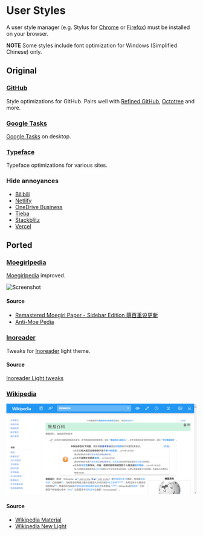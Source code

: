 # User Styles

A user style manager (e.g. Stylus for [Chrome](https://chrome.google.com/webstore/detail/stylus/clngdbkpkpeebahjckkjfobafhncgmne) or [Firefox](https://addons.mozilla.org/firefox/addon/styl-us/)) must be installed on your browser.

**NOTE** Some styles include font optimization for Windows (Simplified Chinese) only.

## Original

### [GitHub](github.user.css?raw=true)

Style optimizations for GitHub. Pairs well with [Refined GitHub](https://github.com/sindresorhus/refined-github), [Octotree](https://github.com/ovity/octotree) and more.

### [Google Tasks](google-tasks.user.css?raw=true)

[Google Tasks](https://tasks.google.com/embed/?origin=https://calendar.google.com&fullWidth=1) on desktop.

### [Typeface](typeface.user.css?raw=true)

Typeface optimizations for various sites.

### Hide annoyances

- [Bilibili](bilibili.user.css?raw=true)
- [Netlify](netlify.user.css?raw=true)
- [OneDrive Business](onedrive-business.user.css?raw=true)
- [Tieba](tieba.user.css?raw=true)
- [Stackblitz](stackblitz.user.css?raw=true)
- [Vercel](vercel.user.css?raw=true)

## Ported

### [Moegirlpedia](moegirl.user.css?raw=true)

[Moegirlpedia](https://zh.moegirl.org/) improved.

![Screenshot](../screenshots/moegirlpedia.png)

#### Source

- [Remastered Moegirl Paper - Sidebar Edition 萌百重设更新](https://userstyles.org/styles/163374/remastered-moegirl-paper-sidebar-edition)
- [Anti-Moe Pedia](https://userstyles.org/styles/145419/anti-moe-pedia)

### [Inoreader](inoreader.user.css?raw=true)

Tweaks for [Inoreader](https://www.inoreader.com/) light theme.

#### Source

[Inoreader Light tweaks](http://userstyles.org/styles/142459)

### [Wikipedia](wikipedia.user.css?raw=true)

![](../screenshots/wikipedia.png)

#### Source

- [Wikipedia Material](https://userstyles.org/styles/140009/wikipedia-material)
- [Wikipedia New Light](https://userstyles.org/styles/139227/wikipedia-new-light)
